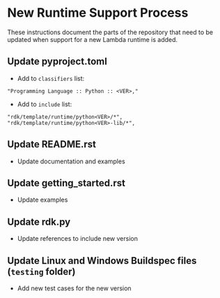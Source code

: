 # New Runtime Support Process
These instructions document the parts of the repository that need to be updated when support for a new Lambda runtime is added.

## Update pyproject.toml

- Add to `classifiers` list:
```
"Programming Language :: Python :: <VER>,"
```

- Add to `include` list:     
```
"rdk/template/runtime/python<VER>/*",
"rdk/template/runtime/python<VER>-lib/*",
```

## Update README.rst

- Update documentation and examples

## Update getting_started.rst

- Update examples

## Update rdk.py

- Update references to include new version

## Update Linux and Windows Buildspec files (`testing` folder)

- Add new test cases for the new version